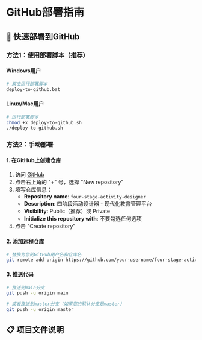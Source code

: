 # GitHub部署指南

## 🚀 快速部署到GitHub

### 方法1：使用部署脚本（推荐）

#### Windows用户
```bash
# 双击运行部署脚本
deploy-to-github.bat
```

#### Linux/Mac用户
```bash
# 运行部署脚本
chmod +x deploy-to-github.sh
./deploy-to-github.sh
```

### 方法2：手动部署

#### 1. 在GitHub上创建仓库

1. 访问 [GitHub](https://github.com)
2. 点击右上角的 "+" 号，选择 "New repository"
3. 填写仓库信息：
   - **Repository name**: `four-stage-activity-designer`
   - **Description**: 四阶段活动设计器 - 现代化教育管理平台
   - **Visibility**: Public（推荐）或 Private
   - **Initialize this repository with**: 不要勾选任何选项
4. 点击 "Create repository"

#### 2. 添加远程仓库

```bash
# 替换为您的GitHub用户名和仓库名
git remote add origin https://github.com/your-username/four-stage-activity-designer.git
```

#### 3. 推送代码

```bash
# 推送到main分支
git push -u origin main

# 或者推送到master分支（如果您的默认分支是master）
git push -u origin master
```

## 📋 项目文件说明